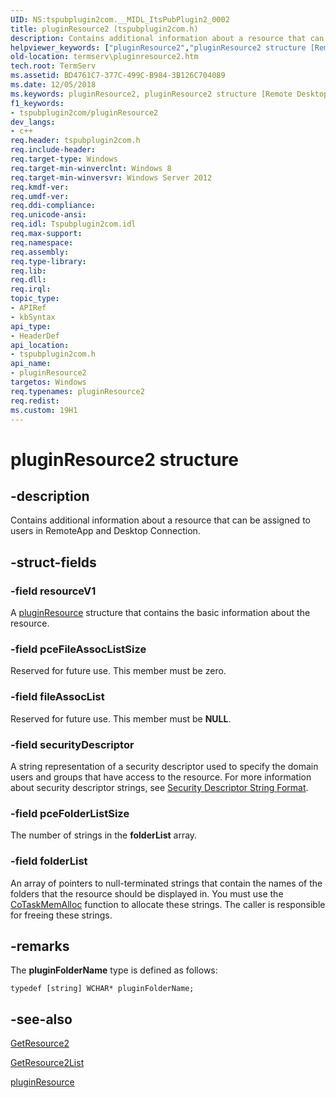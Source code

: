 ```yaml
---
UID: NS:tspubplugin2com.__MIDL_ItsPubPlugin2_0002
title: pluginResource2 (tspubplugin2com.h)
description: Contains additional information about a resource that can be assigned to users in RemoteApp and Desktop Connection.
helpviewer_keywords: ["pluginResource2","pluginResource2 structure [Remote Desktop Services]","termserv.pluginresource2","tspubplugin2com/pluginResource2"]
old-location: termserv\pluginresource2.htm
tech.root: TermServ
ms.assetid: BD4761C7-377C-499C-B984-3B126C704089
ms.date: 12/05/2018
ms.keywords: pluginResource2, pluginResource2 structure [Remote Desktop Services], termserv.pluginresource2, tspubplugin2com/pluginResource2
f1_keywords:
- tspubplugin2com/pluginResource2
dev_langs:
- c++
req.header: tspubplugin2com.h
req.include-header: 
req.target-type: Windows
req.target-min-winverclnt: Windows 8
req.target-min-winversvr: Windows Server 2012
req.kmdf-ver: 
req.umdf-ver: 
req.ddi-compliance: 
req.unicode-ansi: 
req.idl: Tspubplugin2com.idl
req.max-support: 
req.namespace: 
req.assembly: 
req.type-library: 
req.lib: 
req.dll: 
req.irql: 
topic_type:
- APIRef
- kbSyntax
api_type:
- HeaderDef
api_location:
- tspubplugin2com.h
api_name:
- pluginResource2
targetos: Windows
req.typenames: pluginResource2
req.redist: 
ms.custom: 19H1
---
```


# pluginResource2 structure


## -description


Contains additional information about a resource that can be assigned to users in RemoteApp and Desktop Connection.


## -struct-fields




### -field resourceV1

A <a href="/windows/win32/api/tspubplugincom/ns-tspubplugincom-pluginresource">pluginResource</a> structure that contains the basic information about the resource.


### -field pceFileAssocListSize

Reserved for future use. This member must be zero.


### -field fileAssocList

Reserved for future use. This member must be <b>NULL</b>.


### -field securityDescriptor

A string representation of a security descriptor used to specify the domain users and groups that have access to the resource. For more information about security descriptor strings, see <a href="https://docs.microsoft.com/windows/desktop/SecAuthZ/security-descriptor-string-format">Security Descriptor String Format</a>.


### -field pceFolderListSize

The number of strings in the <b>folderList</b> array.


### -field folderList

An array of pointers to null-terminated strings that contain the names of the folders that the resource should be displayed in. You must use the <a href="https://docs.microsoft.com/windows/desktop/api/combaseapi/nf-combaseapi-cotaskmemalloc">CoTaskMemAlloc</a> function to allocate these strings. The caller is responsible for freeing these strings.


## -remarks



The <b>pluginFolderName</b> type is defined as follows:

<code>typedef [string] WCHAR* pluginFolderName;</code>




## -see-also




<a href="https://docs.microsoft.com/windows/desktop/api/tspubplugin2com/nf-tspubplugin2com-itspubplugin2-getresource2">GetResource2</a>



<a href="https://docs.microsoft.com/windows/desktop/api/tspubplugin2com/nf-tspubplugin2com-itspubplugin2-getresource2list">GetResource2List</a>



<a href="/windows/win32/api/tspubplugincom/ns-tspubplugincom-pluginresource">pluginResource</a>
 

 


